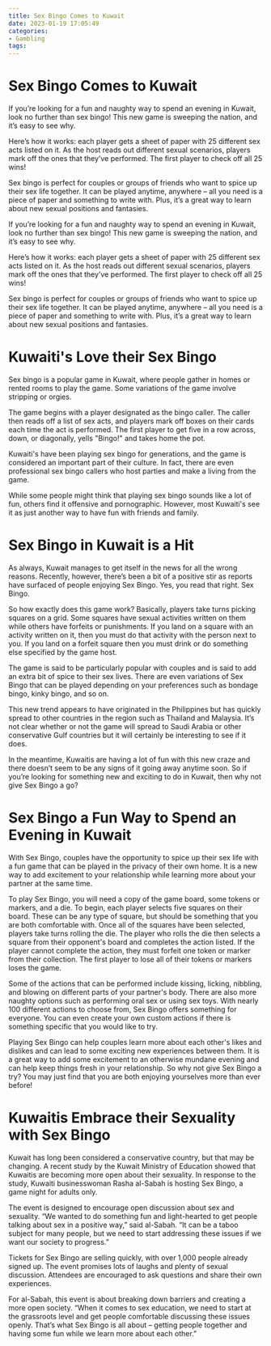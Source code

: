 ```yaml
---
title: Sex Bingo Comes to Kuwait
date: 2023-01-19 17:05:49
categories:
- Gambling
tags:
---
```



#  Sex Bingo Comes to Kuwait

If you’re looking for a fun and naughty way to spend an evening in Kuwait, look no further than sex bingo! This new game is sweeping the nation, and it’s easy to see why.

Here’s how it works: each player gets a sheet of paper with 25 different sex acts listed on it. As the host reads out different sexual scenarios, players mark off the ones that they’ve performed. The first player to check off all 25 wins!

Sex bingo is perfect for couples or groups of friends who want to spice up their sex life together. It can be played anytime, anywhere – all you need is a piece of paper and something to write with. Plus, it’s a great way to learn about new sexual positions and fantasies.

If you’re looking for a fun and naughty way to spend an evening in Kuwait, look no further than sex bingo! This new game is sweeping the nation, and it’s easy to see why.

Here’s how it works: each player gets a sheet of paper with 25 different sex acts listed on it. As the host reads out different sexual scenarios, players mark off the ones that they’ve performed. The first player to check off all 25 wins!

Sex bingo is perfect for couples or groups of friends who want to spice up their sex life together. It can be played anytime, anywhere – all you need is a piece of paper and something to write with. Plus, it’s a great way to learn about new sexual positions and fantasies.

#  Kuwaiti's Love their Sex Bingo

Sex bingo is a popular game in Kuwait, where people gather in homes or rented rooms to play the game. Some variations of the game involve stripping or orgies. 

The game begins with a player designated as the bingo caller. The caller then reads off a list of sex acts, and players mark off boxes on their cards each time the act is performed. The first player to get five in a row across, down, or diagonally, yells "Bingo!" and takes home the pot. 

Kuwaiti's have been playing sex bingo for generations, and the game is considered an important part of their culture. In fact, there are even professional sex bingo callers who host parties and make a living from the game. 

While some people might think that playing sex bingo sounds like a lot of fun, others find it offensive and pornographic. However, most Kuwaiti's see it as just another way to have fun with friends and family.

#  Sex Bingo in Kuwait is a Hit

As always, Kuwait manages to get itself in the news for all the wrong reasons. Recently, however, there’s been a bit of a positive stir as reports have surfaced of people enjoying Sex Bingo. Yes, you read that right. Sex Bingo.

So how exactly does this game work? Basically, players take turns picking squares on a grid. Some squares have sexual activities written on them while others have forfeits or punishments. If you land on a square with an activity written on it, then you must do that activity with the person next to you. If you land on a forfeit square then you must drink or do something else specified by the game host.

The game is said to be particularly popular with couples and is said to add an extra bit of spice to their sex lives. There are even variations of Sex Bingo that can be played depending on your preferences such as bondage bingo, kinky bingo, and so on.

This new trend appears to have originated in the Philippines but has quickly spread to other countries in the region such as Thailand and Malaysia. It’s not clear whether or not the game will spread to Saudi Arabia or other conservative Gulf countries but it will certainly be interesting to see if it does.

In the meantime, Kuwaitis are having a lot of fun with this new craze and there doesn’t seem to be any signs of it going away anytime soon. So if you’re looking for something new and exciting to do in Kuwait, then why not give Sex Bingo a go?

#  Sex Bingo a Fun Way to Spend an Evening in Kuwait

With Sex Bingo, couples have the opportunity to spice up their sex life with a fun game that can be played in the privacy of their own home. It is a new way to add excitement to your relationship while learning more about your partner at the same time.

To play Sex Bingo, you will need a copy of the game board, some tokens or markers, and a die. To begin, each player selects five squares on their board. These can be any type of square, but should be something that you are both comfortable with. Once all of the squares have been selected, players take turns rolling the die. The player who rolls the die then selects a square from their opponent's board and completes the action listed. If the player cannot complete the action, they must forfeit one token or marker from their collection. The first player to lose all of their tokens or markers loses the game.

Some of the actions that can be performed include kissing, licking, nibbling, and blowing on different parts of your partner's body. There are also more naughty options such as performing oral sex or using sex toys. With nearly 100 different actions to choose from, Sex Bingo offers something for everyone. You can even create your own custom actions if there is something specific that you would like to try.

 Playing Sex Bingo can help couples learn more about each other's likes and dislikes and can lead to some exciting new experiences between them. It is a great way to add some excitement to an otherwise mundane evening and can help keep things fresh in your relationship. So why not give Sex Bingo a try? You may just find that you are both enjoying yourselves more than ever before!

#  Kuwaitis Embrace their Sexuality with Sex Bingo

Kuwait has long been considered a conservative country, but that may be changing. A recent study by the Kuwait Ministry of Education showed that Kuwaitis are becoming more open about their sexuality. In response to the study, Kuwaiti businesswoman Rasha al-Sabah is hosting Sex Bingo, a game night for adults only.

The event is designed to encourage open discussion about sex and sexuality. “We wanted to do something fun and light-hearted to get people talking about sex in a positive way,” said al-Sabah. “It can be a taboo subject for many people, but we need to start addressing these issues if we want our society to progress.”

Tickets for Sex Bingo are selling quickly, with over 1,000 people already signed up. The event promises lots of laughs and plenty of sexual discussion. Attendees are encouraged to ask questions and share their own experiences.

For al-Sabah, this event is about breaking down barriers and creating a more open society. “When it comes to sex education, we need to start at the grassroots level and get people comfortable discussing these issues openly. That’s what Sex Bingo is all about – getting people together and having some fun while we learn more about each other.”